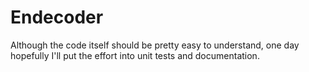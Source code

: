 # Endecoder

Although the code itself should be pretty easy to understand, one day hopefully I'll put the effort into unit tests and documentation.

